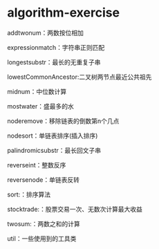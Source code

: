 # algorithm-exercise

addtwonum：两数按位相加

expressionmatch：字符串正则匹配

longestsubstr：最长的无重复子串

lowestCommonAncestor:二叉树两节点最近公共祖先

midnum：中位数计算

mostwater：盛最多的水

noderemove：移除链表的倒数第n个几点

nodesort：单链表排序(插入排序)

palindromicsubstr：最长回文子串

reverseint：整数反序

reversenode：单链表反转

sort:：排序算法

stocktrade:：股票交易一次、无数次计算最大收益

twosum:：两数之和的计算

util：一些使用到的工具类